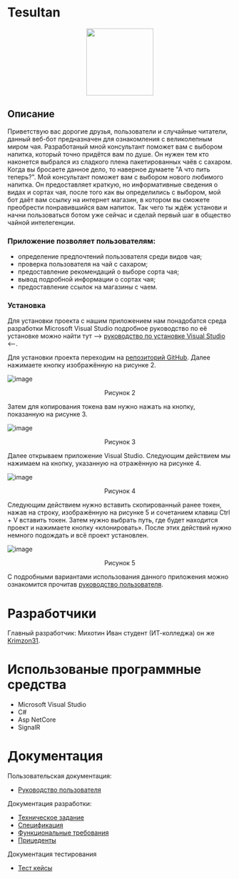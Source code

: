 # Tesultan
<p align="center">

  <img width="150" height="150" src="https://github.com/Krimzon31/Tesultan/assets/83700861/9ca06653-bb36-415b-ba55-3186e174d1d5">

</p>

## Описание

Приветствую вас дорогие друзья, пользователи и случайные читатели, данный веб-бот предназначен для ознакомления с великолепным миром чая. Разработаный мной консультант поможет вам с выбором напитка, который точно придётся вам по душе. Он нужен тем кто наконется выбрался из сладкого плена пакетированных чаёв с сахаром. Когда вы бросаете данное дело, то наверное думаете "А что пить теперь?". Мой консультант поможет вам с выбором нового любимого напитка. Он предоставляет краткую, но информативные сведения о видах и сортах чая, после того как вы определились с выбором, мой бот даёт вам ссылку на интернет магазин, в котором вы сможете преобрести понравившийся вам напиток. Так чего ты ждёж установи и начни пользоваться ботом уже сейчас и сделай первый шаг в общество чайной интелегенции.

### Приложение позволяет пользователям:

* определение предпочтений пользователя среди видов чая;
* проверка пользователя на чай с сахаром;
* предоставление рекомендаций о выборе сорта чая;
* вывод подробной информации о сортах чая;
* предоставление ссылок на магазины с чаем.

### Установка

Для установки проекта с нашим приложением нам понадобатся среда разработки Microsoft Visual Studio подробное руководство по её установке можно найти тут --> [руководство по установке Visual Studio](https://learn.microsoft.com/ru-ru/visualstudio/install/install-visual-studio?view=vs-2022) <--.

Для установки проекта переходим на [репозиторий GitHub](https://github.com/Krimzon31/Tesultan). Далее нажимаете кнопку изображённую на рисунке 2.

![image](https://user-images.githubusercontent.com/83700861/209634755-3e15ba19-76a3-47b8-9b9f-15885f4ad89e.png)

<p align="center"> Рисунок 2 </p>

Затем для копирования токена вам нужно нажать на кнопку, показанную на рисунке 3.

![image](https://user-images.githubusercontent.com/83700861/209634843-e17b1f76-b779-4798-b314-2fd79b564813.png)

<p align="center"> Рисунок 3 </p>

Далее открываем приложение Visual Studio. Следующим действием мы нажимаем на кнопку, указанную на отражённую на рисунке 4.

![image](https://user-images.githubusercontent.com/83700861/209635185-64e690e0-e04a-4bfe-8761-b8741a453109.png)

<p align="center"> Рисунок 4 </p>

Следующим действием нужно вставить скопированный ранее токен, нажав на строку, изображённую на рисунке 5 и сочетанием клавиш Ctrl + V вставить токен. Затем нужно выбрать путь, где будет находится проект и нажимаете кнопку «клонировать». После этих действий нужно немного подождать и всё проект установлен.

![image](https://user-images.githubusercontent.com/83700861/209635272-a5d7ac28-cf32-4476-9363-056665c905b4.png)

<p align="center"> Рисунок 5 </p>

С подробными вариантами использования данного приложения можно ознакомится прочитав [руководство пользователя](https://github.com/Krimzon31/Tesultan/wiki/%2313-%D0%A0%D1%83%D0%BA%D0%BE%D0%B2%D0%BE%D0%B4%D1%81%D1%82%D0%B2%D0%BE-%D0%BF%D0%BE%D0%BB%D1%8C%D0%B7%D0%BE%D0%B2%D0%B0%D1%82%D0%B5%D0%BB%D1%8F).

# Разработчики

Главный разработчик: Михотин Иван студент (ИТ-колледжа) он же [Krimzon31](https://github.com/Krimzon31).

# Использованые программные средства

* Microsoft Visual Studio
* C#
* Asp NetCore
* SignalR

# Документация

Пользовательская документация:
* [Руководство пользователя](https://github.com/Krimzon31/Tesultan/wiki/%2313-%D0%A0%D1%83%D0%BA%D0%BE%D0%B2%D0%BE%D0%B4%D1%81%D1%82%D0%B2%D0%BE-%D0%BF%D0%BE%D0%BB%D1%8C%D0%B7%D0%BE%D0%B2%D0%B0%D1%82%D0%B5%D0%BB%D1%8F)

Документация разработки:
* [Техническое задание](https://github.com/Krimzon31/Tesultan/wiki/%2301-%D0%A2%D0%B5%D1%85%D0%BD%D0%B8%D1%87%D0%B5%D1%81%D0%BA%D0%BE%D0%B5-%D0%B7%D0%B0%D0%B4%D0%B0%D0%BD%D0%B8%D0%B5)
* [Спецификация](https://github.com/ekatter1na/tip_distribution/wiki/%2302-%D0%A1%D0%BF%D0%B5%D1%86%D0%B8%D1%84%D0%B8%D0%BA%D0%B0%D1%86%D0%B8%D1%8F)
* [Функциональные требования](https://github.com/Krimzon31/Tesultan/wiki/%2303-%D0%A4%D1%83%D0%BD%D0%BA%D1%86%D0%B8%D0%BE%D0%BD%D0%B0%D0%BB%D1%8C%D0%BD%D1%8B%D0%B5-%D1%82%D1%80%D0%B5%D0%B1%D0%BE%D0%B2%D0%B0%D0%BD%D0%B8%D1%8F)
* [Прицеденты](https://github.com/Krimzon31/Tesultan/wiki/%2304-%D0%A2%D0%B0%D0%B1%D0%BB%D0%B8%D1%86%D0%B0-%D0%BE%D0%BF%D0%B8%D1%81%D0%B0%D0%BD%D0%B8%D1%8F-%D0%BF%D1%80%D0%B8%D1%86%D0%B5%D0%B4%D0%B5%D0%BD%D1%82%D0%BE%D0%B2)

Документация тестирования
* [Тест кейсы](https://github.com/Krimzon31/Tesultan/wiki/%2312-%D0%A2%D0%B5%D1%81%D1%82-%D0%BA%D0%B5%D0%B9%D1%81%D1%8B)
